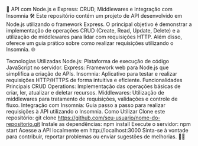
🚀 API com Node.js e Express: CRUD, Middlewares e Integração com Insomnia 🛠️
Este repositório contém um projeto de API desenvolvido em Node.js utilizando o framework Express. O principal objetivo é demonstrar a implementação de operações CRUD (Create, Read, Update, Delete) e a utilização de middlewares para lidar com requisições HTTP. Além disso, oferece um guia prático sobre como realizar requisições utilizando o Insomnia. 🌐

Tecnologias Utilizadas
Node.js: Plataforma de execução de código JavaScript no servidor.
Express: Framework web para Node.js que simplifica a criação de APIs.
Insomnia: Aplicativo para testar e realizar requisições HTTP/HTTPS de forma intuitiva e eficiente.
Funcionalidades Principais
CRUD Operations: Implementação das operações básicas de criar, ler, atualizar e deletar recursos.
Middlewares: Utilização de middlewares para tratamento de requisições, validações e controle de fluxo.
Integração com Insomnia: Guia passo a passo para realizar requisições à API utilizando o Insomnia.
Como Utilizar
Clone este repositório: git clone https://github.com/seu-usuario/nome-do-repositorio.git
Instale as dependências: npm install
Execute o servidor: npm start
Acesse a API localmente em http://localhost:3000
Sinta-se à vontade para contribuir, reportar problemas ou enviar sugestões de melhorias. 🚧✨
